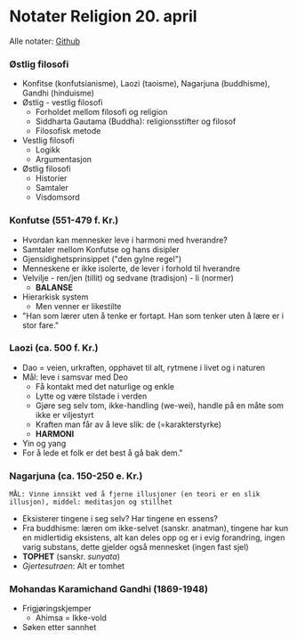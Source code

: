 # Notater Religion 20. april 
Alle notater: [Github](https://github.com/nikolai-borbe/skole)

### Østlig filosofi
- Konfitse (konfutsianisme), Laozi (taoisme), Nagarjuna (buddhisme), Gandhi (hinduisme)
- Østlig - vestlig filosofi
    - Forholdet mellom filosofi og religion
    - Siddharta Gautama (Buddha): religionsstifter og filosof
    - Filosofisk metode
- Vestlig filosofi
    - Logikk
    - Argumentasjon
- Østlig filosofi
    - Historier
    - Samtaler 
    - Visdomsord

### Konfutse (551-479 f. Kr.)
- Hvordan kan mennesker leve i harmoni med hverandre?
- Samtaler mellom Konfutse og hans disipler
- Gjensidighetsprinsippet ("den gylne regel")
- Menneskene er ikke isolerte, de lever i forhold til hverandre
- Velvilje - ren/jen (tillit) og sedvane (tradisjon) - li (normer)
    - **BALANSE**
- Hierarkisk system
    - Men venner er likestilte
- "Han som lærer uten å tenke er fortapt. Han som tenker uten å lære er i stor fare."

### Laozi (ca. 500 f. Kr.)
- Dao = veien, urkraften, opphavet til alt, rytmene i livet og i naturen
- Mål: leve i samsvar med Deo
    - Få kontakt med det naturlige og enkle
    - Lytte og være tilstade i verden
    - Gjøre seg selv tom, ikke-handling (we-wei), handle på en måte som ikke er viljestyrt
    - Kraften man får av å leve slik: de (=karakterstyrke)
    - **HARMONI**
- Yin og yang
- For å lede et folk er det best å gå bak dem."

### Nagarjuna (ca. 150-250 e. Kr.)
```MÅL: Vinne innsikt ved å fjerne illusjoner (en teori er en slik illusjon), middel: meditasjon og stillhet```
- Eksisterer tingene i seg selv? Har tingene en essens?
- Fra buddhisme: læren om ikke-selvet (sanskr. anatman), tingene har kun en midlertidig eksistens, alt kan deles opp og er i evig forandring, ingen varig substans, dette gjelder også mennesket (ingen fast sjel)
- **TOPHET** (sanskr. *sunyata*)
- *Gjertesutraen*: Alt er tomhet

### Mohandas Karamichand Gandhi (1869-1948)
- Frigjøringskjemper
    - Ahimsa = Ikke-vold
- Søken etter sannhet
